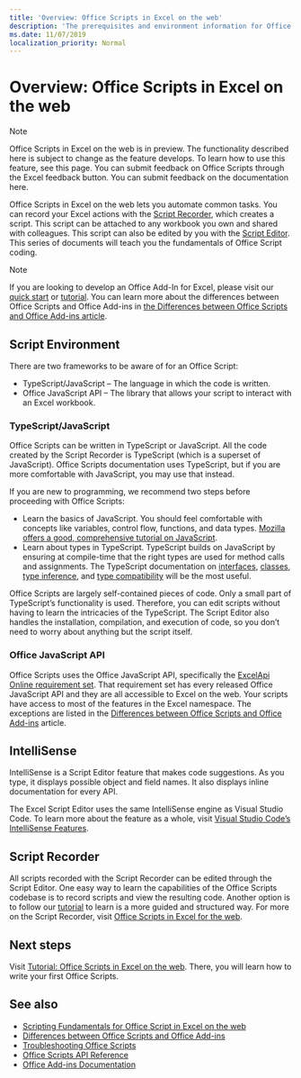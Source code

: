 ```yaml
---
title: 'Overview: Office Scripts in Excel on the web'
description: 'The prerequisites and environment information for Office Scripts for Excel on the web.'
ms.date: 11/07/2019
localization_priority: Normal
---
```


# Overview: Office Scripts in Excel on the web

> [!NOTE]
> Office Scripts in Excel on the web is in preview. The functionality described here is subject to change as the feature develops. To learn how to use this feature, see this page. You can submit feedback on Office Scripts through the Excel feedback button. You can submit feedback on the documentation here.

Office Scripts in Excel on the web lets you automate common tasks. You can record your Excel actions with the [Script Recorder](https://aka.ms/makersdogfood), which creates a script. This script can be attached to any workbook you own and shared with colleagues. This script can also be edited by you with the [Script Editor](https://aka.ms/makersdogfood). This series of documents will teach you the fundamentals of Office Script coding.

> [!NOTE]
> If you are looking to develop an Office Add-In for Excel, please visit our [quick start](/office/dev/add-ins/quickstarts/excel-quickstart-jquery) or [tutorial](/office/dev/add-ins/tutorials/excel-tutorial). You can learn more about the differences between Office Scripts and Office Add-ins in [the Differences between Office Scripts and Office Add-ins article](../resources/differences-scripts-add-ins.md).

## Script Environment

There are two frameworks to be aware of for an Office Script:

- TypeScript/JavaScript – The language in which the code is written.
- Office JavaScript API – The library that allows your script to interact with an Excel workbook.

### TypeScript/JavaScript

Office Scripts can be written in TypeScript or JavaScript. All the code created by the Script Recorder is TypeScript (which is a superset of JavaScript). Office Scripts documentation uses TypeScript, but if you are more comfortable with JavaScript, you may use that instead.

If you are new to programming, we recommend two steps before proceeding with Office Scripts:

- Learn the basics of JavaScript. You should feel comfortable with concepts like variables, control flow, functions, and data types. [Mozilla offers a good, comprehensive tutorial on JavaScript](https://developer.mozilla.org/docs/Web/JavaScript/Guide/Introduction).
- Learn about types in TypeScript. TypeScript builds on JavaScript by ensuring at compile-time that the right types are used for method calls and assignments. The TypeScript documentation on [interfaces](https://www.typescriptlang.org/docs/handbook/interfaces.html), [classes](https://www.typescriptlang.org/docs/handbook/classes.html), [type inference](https://www.typescriptlang.org/docs/handbook/type-inference.html), and [type compatibility](https://www.typescriptlang.org/docs/handbook/type-compatibility.html) will be the most useful.

Office Scripts are largely self-contained pieces of code. Only a small part of TypeScript’s functionality is used. Therefore, you can edit scripts without having to learn the intricacies of the TypeScript. The Script Editor also handles the installation, compilation, and execution of code, so you don’t need to worry about anything but the script itself.

### Office JavaScript API

Office Scripts uses the Office JavaScript API, specifically the [ExcelApi Online requirement set](/javascript/api/excel). That requirement set has every released Office JavaScript API and they are all accessible to Excel on the web. Your scripts have access to most of the features in the Excel namespace. The exceptions are listed in the [Differences between Office Scripts and Office Add-ins](../resources/differences-scripts-add-ins.md#apis) article.

## IntelliSense

IntelliSense is a Script Editor feature that makes code suggestions. As you type, it displays possible object and field names. It also displays inline documentation for every API.

The Excel Script Editor uses the same IntelliSense engine as Visual Studio Code. To learn more about the feature as a whole, visit [Visual Studio Code’s IntelliSense Features](https://code.visualstudio.com/docs/editor/intellisense#_intellisense-features).

## Script Recorder

All scripts recorded with the Script Recorder can be edited through the Script Editor. One easy way to learn the capabilities of the Office Scripts codebase is to record scripts and view the resulting code. Another option is to follow our [tutorial](../tutorials/office-scripts.md) to learn is a more guided and structured way. For more on the Script Recorder, visit [Office Scripts in Excel for the web](https://aka.ms/makersdogfood).

## Next steps

Visit [Tutorial: Office Scripts in Excel on the web](../tutorials/office-scripts.md). There, you will learn how to write your first Office Scripts.

## See also

- [Scripting Fundamentals for Office Script in Excel on the web](../develop/scripting-fundamentals.md)
- [Differences between Office Scripts and Office Add-ins](../resources/differences-scripts-add-ins.md)
- [Troubleshooting Office Scripts](../testing/troubleshooting.md)
- [Office Scripts API Reference](/javascript/api/excel)
- [Office Add-ins Documentation](/office/dev/add-ins)
